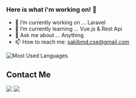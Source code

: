 ### Here is what i'm working on! 👋


- 🔭 I’m currently working on ... Laravel
- 🌱 I’m currently learning ... Vue.js & Rest Api
- 💬 Ask me about ... Anything
- 📫 How to reach me: sakibmd.cse@gmail.com

![Most Used Languages](https://github-readme-stats.vercel.app/api/top-langs/?username=sakibmd&layout=compact)


## Contact Me

[![](https://img.shields.io/badge/LinkedIn-sakibmohammed-blue)](https://www.linkedin.com/in/sakib-mohammed/)
[![](https://img.shields.io/badge/Gmail-sakibmd.cse@gmail.com-red)](mailto:sakibmd.cse@gmail.com)

